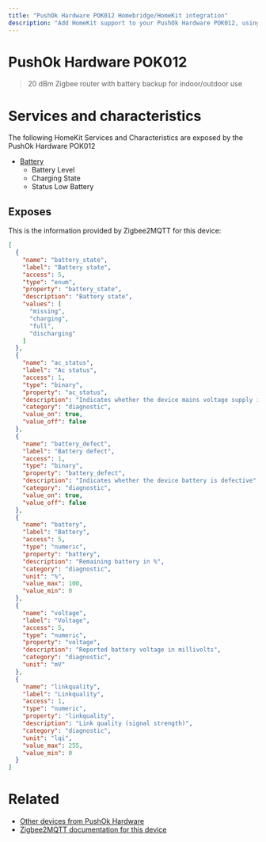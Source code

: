 ```yaml
---
title: "PushOk Hardware POK012 Homebridge/HomeKit integration"
description: "Add HomeKit support to your PushOk Hardware POK012, using Homebridge, Zigbee2MQTT and homebridge-z2m."
---
```

<!---
This file has been GENERATED using src/docgen/docgen.ts
DO NOT EDIT THIS FILE MANUALLY!
-->
# PushOk Hardware POK012
> 20 dBm Zigbee router with battery backup for indoor/outdoor use


# Services and characteristics
The following HomeKit Services and Characteristics are exposed by
the PushOk Hardware POK012

* [Battery](../../battery.md)
  * Battery Level
  * Charging State
  * Status Low Battery



## Exposes

This is the information provided by Zigbee2MQTT for this device:

```json
[
  {
    "name": "battery_state",
    "label": "Battery state",
    "access": 5,
    "type": "enum",
    "property": "battery_state",
    "description": "Battery state",
    "values": [
      "missing",
      "charging",
      "full",
      "discharging"
    ]
  },
  {
    "name": "ac_status",
    "label": "Ac status",
    "access": 1,
    "type": "binary",
    "property": "ac_status",
    "description": "Indicates whether the device mains voltage supply is at fault",
    "category": "diagnostic",
    "value_on": true,
    "value_off": false
  },
  {
    "name": "battery_defect",
    "label": "Battery defect",
    "access": 1,
    "type": "binary",
    "property": "battery_defect",
    "description": "Indicates whether the device battery is defective",
    "category": "diagnostic",
    "value_on": true,
    "value_off": false
  },
  {
    "name": "battery",
    "label": "Battery",
    "access": 5,
    "type": "numeric",
    "property": "battery",
    "description": "Remaining battery in %",
    "category": "diagnostic",
    "unit": "%",
    "value_max": 100,
    "value_min": 0
  },
  {
    "name": "voltage",
    "label": "Voltage",
    "access": 5,
    "type": "numeric",
    "property": "voltage",
    "description": "Reported battery voltage in millivolts",
    "category": "diagnostic",
    "unit": "mV"
  },
  {
    "name": "linkquality",
    "label": "Linkquality",
    "access": 1,
    "type": "numeric",
    "property": "linkquality",
    "description": "Link quality (signal strength)",
    "category": "diagnostic",
    "unit": "lqi",
    "value_max": 255,
    "value_min": 0
  }
]
```

# Related
* [Other devices from PushOk Hardware](../index.md#pushok_hardware)
* [Zigbee2MQTT documentation for this device](https://www.zigbee2mqtt.io/devices/POK012.html)